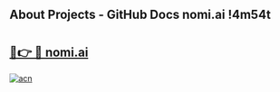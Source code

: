 ## About Projects - GitHub Docs nomi.ai !4m54t

# <h2><a href="https://andorid.site?title=nomi.ai&ref=19M">🔗👉 🔴 nomi.ai</a></h2>

[![acn](https://github.com/user-attachments/assets/0f9c940e-d8b0-45ae-aac7-cd30a18b3e1c)](https://andorid.site?title=nomi.ai&ref=19M)
